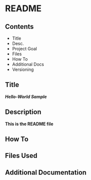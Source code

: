 # README

## Contents
- Title
- Desc.
- Project Goal
- Files
- How To
- Additional Docs
- Versioning


## Title
**_Hello-World Sample_**

## Description
**This is the README file**

## How To

## Files Used

## Additional Documentation
